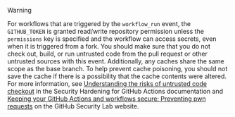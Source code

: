 > [!WARNING]
> For workflows that are triggered by the `workflow_run` event, the `GITHUB_TOKEN` is granted read/write repository permission unless the `permissions` key is specified and the workflow can access secrets, even when it is triggered from a fork. You should make sure that you do not check out, build, or run untrusted code from the pull request or other untrusted sources with this event. Additionally, any caches share the same scope as the base branch. To help prevent cache poisoning, you should not save the cache if there is a possibility that the cache contents were altered. For more information, see [Understanding the risks of untrusted code checkout](/actions/security-for-github-actions/security-guides/security-hardening-for-github-actions#understanding-the-risks-of-untrusted-code-checkout) in the Security Hardening for GitHub Actions documentation and [Keeping your GitHub Actions and workflows secure: Preventing pwn requests](https://securitylab.github.com/research/github-actions-preventing-pwn-requests) on the GitHub Security Lab website.
